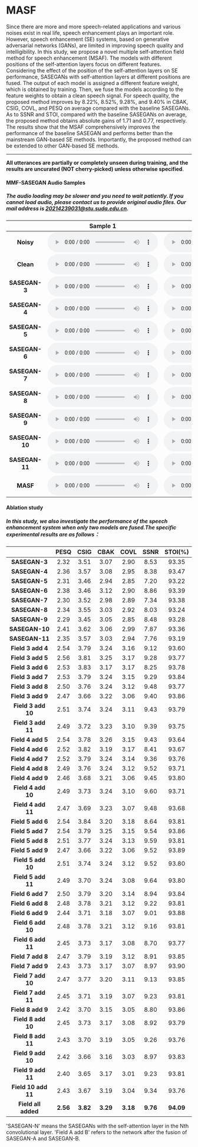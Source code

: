 # MASF

Since there are more and more speech-related applications and various noises exist in real life, speech enhancement plays an important role. However, speech enhancement (SE) systems, based on generative adversarial networks (GANs), are limited in improving speech quality and intelligibility. In this study, we propose a novel multiple self-attention field method for speech enhancement (MSAF). The models with different positions of the self-attention layers focus on different features. Considering the effect of the position of the self-attention layers on SE performance, SASEGANs with self-attention layers at different positions are fused. The output of each model is assigned a different feature weight, which is obtained by training. Then, we fuse the models according to the feature weights to obtain a clean speech signal. For speech quality, the proposed method improves by 8.22%, 8.52%, 9.28%, and 9.40% in CBAK, CSIG, COVL, and PESQ on average compared with the baseline SASEGANs. As to SSNR and STOI, compared with the baseline SASEGANs on average, the proposed method obtains absolute gains of 1.71 and 0.77, respectively. The results show that the MSAF comprehensively improves the performance of the baseline SASEGAN and performs better than the mainstream GAN-based SE methods. Importantly, the proposed method can be extended to other GAN-based SE methods.

---
**All utterances are partially or completely unseen during training, and the results are uncurated (NOT cherry-picked) unless otherwise specified**.

#### MMF-SASEGAN Audio Samples
##### The audio loading may be slower and you need to wait patiently. If you cannot load audio, please contact us to provide original audio files. Our mail address is 20214239031@stu.suda.edu.cn.

|              | Sample 1  | Sample 2  |
|:------------:|:-------:|:-------:|
|       **Noisy**    |    <audio controls="controls">  <source type="audio/wav" src="https://raw.githubusercontent.com/MMF-SASEGAN/MMF-SASEGAN.github.io/main/wavs/N_1.wav"></source> </audio>   |    <audio controls="controls">  <source type="audio/wav" src="https://raw.githubusercontent.com/MMF-SASEGAN/MMF-SASEGAN.github.io/main/wavs/N_2.wav"></source> </audio>  |
|      **Clean**     |    <audio controls="controls">  <source type="audio/wav" src="https://raw.githubusercontent.com/MMF-SASEGAN/MMF-SASEGAN.github.io/main/wavs/C_1.wav"></source> </audio>   |    <audio controls="controls">  <source type="audio/wav" src="https://raw.githubusercontent.com/MMF-SASEGAN/MMF-SASEGAN.github.io/main/wavs/C_2.wav"></source> </audio>  |
|    **SASEGAN-3**   |    <audio controls="controls">  <source type="audio/wav" src="https://raw.githubusercontent.com/MMF-SASEGAN/MMF-SASEGAN.github.io/main/wavs/2_1.wav"></source> </audio>   |    <audio controls="controls">  <source type="audio/wav" src="https://raw.githubusercontent.com/MMF-SASEGAN/MMF-SASEGAN.github.io/main/wavs/2_2.wav"></source> </audio>  |
|    **SASEGAN-4**    |    <audio controls="controls">  <source type="audio/wav" src="https://raw.githubusercontent.com/MMF-SASEGAN/MMF-SASEGAN.github.io/main/wavs/3_1.wav"></source> </audio>   |    <audio controls="controls">  <source type="audio/wav" src="https://raw.githubusercontent.com/MMF-SASEGAN/MMF-SASEGAN.github.io/main/wavs/3_2.wav"></source> </audio>  |
|   **SASEGAN-5**   |    <audio controls="controls">  <source type="audio/wav" src="https://raw.githubusercontent.com/MMF-SASEGAN/MMF-SASEGAN.github.io/main/wavs/4_1.wav"></source> </audio>   |    <audio controls="controls">  <source type="audio/wav" src="https://raw.githubusercontent.com/MMF-SASEGAN/MMF-SASEGAN.github.io/main/wavs/4_2.wav"></source> </audio>  |
|    **SASEGAN-6**   |    <audio controls="controls">  <source type="audio/wav" src="https://raw.githubusercontent.com/MMF-SASEGAN/MMF-SASEGAN.github.io/main/wavs/5_1.wav"></source> </audio>   |    <audio controls="controls">  <source type="audio/wav" src="https://raw.githubusercontent.com/MMF-SASEGAN/MMF-SASEGAN.github.io/main/wavs/5_2.wav"></source> </audio>  |
|    **SASEGAN-7**    |    <audio controls="controls">  <source type="audio/wav" src="https://raw.githubusercontent.com/MMF-SASEGAN/MMF-SASEGAN.github.io/main/wavs/6_1.wav"></source> </audio>   |    <audio controls="controls">  <source type="audio/wav" src="https://raw.githubusercontent.com/MMF-SASEGAN/MMF-SASEGAN.github.io/main/wavs/6_2.wav"></source> </audio>  |
|    **SASEGAN-8**    |    <audio controls="controls">  <source type="audio/wav" src="https://raw.githubusercontent.com/MMF-SASEGAN/MMF-SASEGAN.github.io/main/wavs/7_1.wav"></source> </audio>   |    <audio controls="controls">  <source type="audio/wav" src="https://raw.githubusercontent.com/MMF-SASEGAN/MMF-SASEGAN.github.io/main/wavs/7_2.wav"></source> </audio>  |
|    **SASEGAN-9**    |    <audio controls="controls">  <source type="audio/wav" src="https://raw.githubusercontent.com/MMF-SASEGAN/MMF-SASEGAN.github.io/main/wavs/8_1.wav"></source> </audio>   |    <audio controls="controls">  <source type="audio/wav" src="https://raw.githubusercontent.com/MMF-SASEGAN/MMF-SASEGAN.github.io/main/wavs/8_2.wav"></source> </audio>  |
|    **SASEGAN-10**    |    <audio controls="controls">  <source type="audio/wav" src="https://raw.githubusercontent.com/MMF-SASEGAN/MMF-SASEGAN.github.io/main/wavs/9_1.wav"></source> </audio>   |    <audio controls="controls">  <source type="audio/wav" src="https://raw.githubusercontent.com/MMF-SASEGAN/MMF-SASEGAN.github.io/main/wavs/9_2.wav"></source> </audio>  |
|    **SASEGAN-11**    |    <audio controls="controls">  <source type="audio/wav" src="https://raw.githubusercontent.com/MMF-SASEGAN/MMF-SASEGAN.github.io/main/wavs/10_1.wav"></source> </audio>   |    <audio controls="controls">  <source type="audio/wav" src="https://raw.githubusercontent.com/MMF-SASEGAN/MMF-SASEGAN.github.io/main/wavs/10_2.wav"></source> </audio>  |
|       **MASF**       |    <audio controls="controls">  <source type="audio/wav" src="https://raw.githubusercontent.com/MMF-SASEGAN/MMF-SASEGAN.github.io/main/wavs/M_1.wav"></source> </audio>   |    <audio controls="controls">  <source type="audio/wav" src="https://raw.githubusercontent.com/MMF-SASEGAN/MMF-SASEGAN.github.io/main/wavs/M_2.wav"></source> </audio>  |

#### Ablation study
##### In this study, we also investigate the performance of the speech enhancement system when only two models are fused.The specific experimental results are as follows：

|              | **PESQ**| **CSIG**|**CBAK** |**COVL** | **SSNR**|**STOI(%)** |
|:------------:|:-------:|:-------:|:-------:|:-------:|:-------:|:-------:|
|    **SASEGAN-3**   |   2.32    | 3.51    |  3.07   |   2.90    |  8.53   |  93.35   |
|    **SASEGAN-4**   |   2.36    | 3.57    |  3.08   |   2.95  |  8.38   |  93.47   |
|    **SASEGAN-5**   |   2.31    | 3.46    |  2.94	 |  2.85   |  7.20   |  93.22   |
|    **SASEGAN-6**   |   2.38	   | 3.46	   | 3.12	| 2.90	| 8.86 |	93.39    |
|    **SASEGAN-7**   |   2.30	| 3.52	| 2.98	| 2.89	| 7.34	| 93.38    |
|    **SASEGAN-8**   |   2.34	| 3.55	| 3.03	| 2.92	| 8.03	| 93.24    |
|    **SASEGAN-9**   |   2.29	| 3.45	| 3.05	| 2.85	| 8.48	| 93.28    |
|    **SASEGAN-10**   |  2.41	| 3.62	| 3.06	| 2.99	| 7.87	| 93.36    |
|    **SASEGAN-11**   |  2.35	| 3.57	| 3.03	| 2.94	| 7.76	| 93.19    |
|    **Field 3 add 4**   |   2.54   |  3.79   |  3.24   |  3.16   |  9.12   |   93.60  |
|    **Field 3 add 5**   |   2.56   |  3.81   |  3.25   |  3.17   |  9.28   |   93.77  |
|    **Field 3 add 6**   |   2.53   |  3.83   |  3.17   |  3.17   |  8.25   |   93.78  |
|    **Field 3 add 7**   |   2.53   |  3.79   |  3.24   |  3.15   |  9.29   |   93.84  |
|    **Field 3 add 8**   |   2.50   |  3.76   |  3.24   |  3.12   |  9.48   |   93.77  |
|    **Field 3 add 9**   |   2.47   |  3.66   |  3.22   |  3.06   |  9.40   |   93.86  |
|    **Field 3 add 10**  |   2.51   |  3.74   |  3.24   |  3.11   |  9.43   |   93.79  |
|    **Field 3 add 11**  |   2.49   |  3.72   |  3.23   |  3.10   |  9.39   |   93.75  |
|    **Field 4 add 5**   |   2.54   |  3.78   |  3.26   |  3.15   |  9.43   |   93.64  |
|    **Field 4 add 6**   |   2.52   |  3.82   |  3.19   |  3.17   |  8.41   |   93.67  |
|    **Field 4 add 7**   |   2.52   |  3.79   |  3.24   |  3.14   |  9.36   |   93.76  |
|    **Field 4 add 8**   |   2.49   |  3.76   |  3.24   |  3.12   |  9.52   |   93.71  |
|    **Field 4 add 9**   |   2.46   |  3.68   |  3.21   |  3.06   |  9.45   |   93.80  |
|    **Field 4 add 10**  |   2.49   |  3.73   |  3.24   |  3.10   |  9.60   |   93.71  |
|    **Field 4 add 11**  |   2.47   |  3.69   |  3.23   |  3.07   |  9.48   |   93.68  |
|    **Field 5 add 6**   |   2.54   |  3.84   |  3.20   |  3.18   |  8.64   |   93.81  |
|    **Field 5 add 7**   |   2.54   |  3.79   |  3.25   |  3.15   |  9.54   |   93.86  |
|    **Field 5 add 8**   |   2.51   |  3.77   |  3.24   |  3.13   |  9.59   |   93.81  |
|    **Field 5 add 9**   |   2.47   |  3.66   |  3.22   |  3.06   |  9.52   |   93.89  |
|    **Field 5 add 10**  |   2.51   |  3.74   |  3.24   |  3.12   |  9.52   |   93.80  |
|    **Field 5 add 11**  |   2.49   |  3.70   |  3.24   |  3.08   |  9.64   |   93.80  |
|    **Field 6 add 7**   |   2.50   |  3.79   |  3.20   |  3.14   |  8.94   |   93.84  |
|    **Field 6 add 8**   |   2.48   |  3.78   |  3.21   |  3.12   |  9.22   |   93.81  |
|    **Field 6 add 9**   |   2.44   |  3.71   |  3.18   |  3.07   |  9.01   |   93.88  |
|    **Field 6 add 10**  |   2.48   |  3.78   |  3.21   |  3.12   |  9.16   |   93.81  |
|    **Field 6 add 11**  |   2.45   |  3.73   |  3.17   |  3.08   |  8.70   |   93.77  |
|    **Field 7 add 8**   |   2.47   |  3.79   |  3.19   |  3.12   |  8.91   |   93.85  |
|    **Field 7 add 9**   |   2.43   |  3.73   |  3.17   |  3.07   |  8.97   |   93.90  |
|    **Field 7 add 10**  |   2.47   |  3.77   |  3.20   |  3.11   |  9.13   |   93.85  |
|    **Field 7 add 11**  |   2.45   |  3.71   |  3.19   |  3.07   |  9.23   |   93.81  |
|    **Field 8 add 9**   |   2.42   |  3.70   |  3.15   |  3.05   |  8.80   |   93.86  |
|    **Field 8 add 10**  |   2.45   |  3.73   |  3.17   |  3.08   |  8.92   |   93.79  |
|    **Field 8 add 11**  |   2.43   |  3.70   |  3.19   |  3.05   |  9.26   |   93.76  |
|    **Field 9 add 10**  |   2.42   |  3.66   |  3.16   |  3.03   |  8.97   |   93.83  |
|    **Field 9 add 11**  |   2.40   |  3.65   |  3.17   |  3.01   |  9.23   |   93.81  |
|    **Field 10 add 11** |   2.43   |  3.67   |  3.19   |  3.04   |  9.34   |   93.76  |
|    **Field all added**   |   **2.56**   |  **3.82**   |  **3.29**   |  **3.18**   |  **9.76**   |   **94.09**  |

'SASEGAN-N' means the SASEGANs with the self-attention layer in the Nth convolutional layer. 'Field A add B' refers to the network after the fusion of SASEGAN-A and SASEGAN-B.
